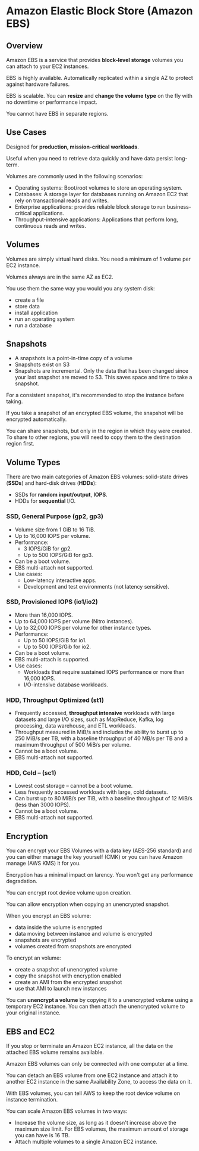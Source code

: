 # Amazon Elastic Block Store (Amazon EBS)

## Overview

Amazon EBS is a service that provides **block-level storage** volumes you can attach to your EC2 instances.

EBS is highly available. Automatically replicated within a single AZ to protect against hardware failures.

EBS is scalable. You can **resize** and **change the volume type** on the fly with no downtime or performance impact.

You cannot have EBS in separate regions.


## Use Cases

Designed for **production, mission-critical workloads**.

Useful when you need to retrieve data quickly and have data persist long-term.

Volumes are commonly used in the following scenarios:

- Operating systems: Boot/root volumes to store an operating system.
- Databases: A storage layer for databases running on Amazon EC2 that rely on transactional reads and writes.
- Enterprise applications: provides reliable block storage to run business-critical applications.
- Throughput-intensive applications: Applications that perform long, continuous reads and writes.


## Volumes

Volumes are simply virtual hard disks. You need a minimum of 1 volume per EC2 instance.

Volumes always are in the same AZ as EC2.

You use them the same way you would you any system disk:
- create a file
- store data
- install application
- run an operating system
- run a database


## Snapshots

- A snapshots is a point-in-time copy of a volume
- Snapshots exist on S3
- Snapshots are incremental. Only the data that has been changed since your last snapshot are moved to S3. This saves space and time to take a snapshot.

For a consistent snapshot, it's recommended to stop the instance before taking.

If you take a snapshot of an encrypted EBS volume, the snapshot will be encrypted automatically.

You can share snapshots, but only in the region in which they were created. To share to other regions, you will need to copy them to the destination region first.


## Volume Types

There are two main categories of Amazon EBS volumes: solid-state drives (**SSDs**) and hard-disk drives (**HDDs**):
- SSDs for **random input/output**, **IOPS**.
- HDDs for **sequential** I/O.


### SSD, General Purpose (gp2, gp3)

- Volume size from 1 GiB to 16 TiB.
- Up to 16,000 IOPS per volume.
- Performance:
  - 3 IOPS/GiB for gp2.
  - Up to 500 IOPS/GiB for gp3.
- Can be a boot volume.
- EBS multi-attach not supported.
- Use cases:
  - Low-latency interactive apps.
  - Development and test environments (not latency sensitive).


### SSD, Provisioned IOPS (io1/io2)

- More than 16,000 IOPS.
- Up to 64,000 IOPS per volume (Nitro instances).
- Up to 32,000 IOPS per volume for other instance types.
- Performance:
  - Up to 50 IOPS/GiB for io1.
  - Up to 500 IOPS/Gib for io2.
- Can be a boot volume.
- EBS multi-attach is supported.
- Use cases:
  - Workloads that require sustained IOPS performance or more than 16,000 IOPS.
  - I/O-intensive database workloads.


### HDD, Throughput Optimized (st1)

- Frequently accessed, **throughput intensive** workloads with large datasets and large I/O sizes, such as MapReduce, Kafka, log processing, data warehouse, and ETL workloads.
- Throughput measured in MiB/s and includes the ability to burst up to 250 MiB/s per TB, with a baseline throughput of 40 MB/s per TB and a maximum throughput of 500 MiB/s per volume.
- Cannot be a boot volume.
- EBS multi-attach not supported.


### HDD, Cold – (sc1)

- Lowest cost storage – cannot be a boot volume.
- Less frequently accessed workloads with large, cold datasets.
- Can burst up to 80 MiB/s per TiB, with a baseline throughput of 12 MiB/s (less than 3000 IOPS).
- Cannot be a boot volume.
- EBS multi-attach not supported.


## Encryption

You can encrypt your EBS Volumes with a data key (AES-256 standard) and you can either manage the key yourself (CMK)
or you can have Amazon manage (AWS KMS) it for you.

Encryption has a minimal impact on larency. You won't get any performance degradation.

You can encrypt root device volume upon creation.

You can allow encryption when copying an unencrypted snapshot.

When you encrypt an EBS volume:
- data inside the volume is encrypted
- data moving between instance and volume is encrypted
- snapshots are encrypted
- volumes created from snapshots are encrypted

To encrypt an volume:
- create a snapshot of unencrypted volume
- copy the snapshot with encryption enabled
- create an AMI from the encrypted snapshot
- use that AMI to launch new instances

You can **unencrypt a volume** by copying it to a unencrypted volume using a temporary EC2 instance. You can then attach the unencrypted volume to your original instance.


## EBS and EC2

If you stop or terminate an Amazon EC2 instance, all the data on the attached EBS volume remains available.

Amazon EBS volumes can only be connected with one computer at a time.

You can detach an EBS volume from one EC2 instance and attach it to another EC2 instance in the same Availability Zone, to access the data on it.

With EBS volumes, you can tell AWS to keep the root device volume on instance termination.

You can scale Amazon EBS volumes in two ways:
- Increase the volume size, as long as it doesn't increase above the maximum size limit. For EBS volumes, the maximum amount of storage you can have is 16 TB.
- Attach multiple volumes to a single Amazon EC2 instance.
